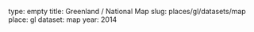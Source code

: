 type: empty
title: Greenland / National Map
slug: places/gl/datasets/map
place: gl
dataset: map
year: 2014
